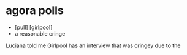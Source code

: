 # agora polls

- [[pull]] [[girlpool]]
- a reasonable cringe

Luciana told me Girlpool has an interview that was cringey due to the 


[//begin]: # "Autogenerated link references for markdown compatibility"
[pull]: pull "Pull"
[girlpool]: girlpool "Girlpool"
[//end]: # "Autogenerated link references"